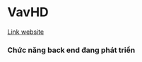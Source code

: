 # VavHD
[Link website](https://quanghuybest2k2.github.io/VavHD)
### Chức năng back end đang phát triển
